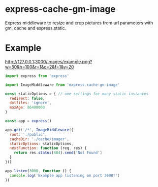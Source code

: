 # express-cache-gm-image
Express middleware to resize and crop pictures from url parameters with gm, cache and express.static.

# Example
http://127.0.0.1:3000/images/example.png?w=50&h=100&r=1&c=2&f=1&y=20

```javascript
import express from 'express'

import ImageMiddleware from 'express-cache-gm-image'

const staticOptions = { // one settings for many static instances
  redirect: false,
  dotfiles: 'ignore',
  maxAge: 86400000
}

const app = express()

app.get('/*', ImageMiddleware({
  root: './public',
  cacheDir: './cache/imager',
  staticOptions: staticOptions,
  nextFunction: function (req, res) {
    return res.status(404).send('Not Found')
  }
}))

app.listen(3000, function () {
  console.log('Example app listening on port 3000!')
})
```
